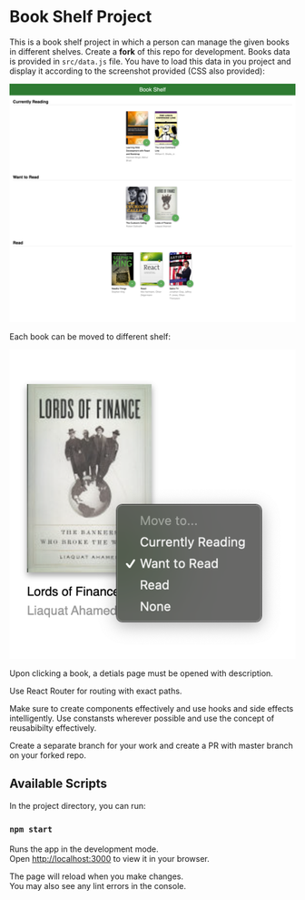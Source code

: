 # Book Shelf Project

This is a book shelf project in which a person can manage the given books in different shelves. Create a **fork** of this repo for development. Books data is provided in `src/data.js` file. You have to load this data in you project and display it according to the screenshot provided (CSS also provided):

![screenshot](/book-shelf.png?raw=true "screenshot")

Each book can be moved to different shelf:

![screenshot](/shelf-changer.png?raw=true "screenshot")

Upon clicking a book, a detials page must be opened with description.

Use React Router for routing with exact paths.

Make sure to create components effectively and use hooks and side effects intelligently. Use constansts wherever possible and use the concept of reusabibilty effectively.

Create a separate branch for your work and create a PR with master branch on your forked repo.

## Available Scripts

In the project directory, you can run:

### `npm start`

Runs the app in the development mode.\
Open [http://localhost:3000](http://localhost:3000) to view it in your browser.

The page will reload when you make changes.\
You may also see any lint errors in the console.

